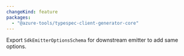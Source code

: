 ```yaml
---
changeKind: feature
packages:
  - "@azure-tools/typespec-client-generator-core"
---
```


Export `SdkEmitterOptionsSchema` for downstream emitter to add same options.